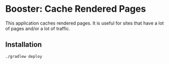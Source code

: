 # Booster: Cache Rendered Pages

This application caches rendered pages. It is useful for sites that have a lot of pages and/or a lot of traffic.

## Installation

```shell
./gradlew deploy
```
